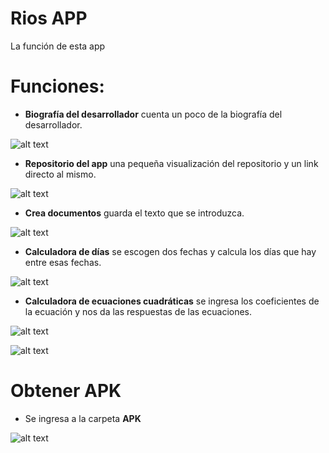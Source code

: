 # Rios APP

La función de esta app

# Funciones:

* **Biografía del desarrollador** cuenta un poco de la biografía del desarrollador.

![alt text](<Imagen de WhatsApp 2024-10-27 a las 11.56.51_e642724b.jpg>)

* **Repositorio del app** una pequeña visualización del repositorio y un link directo al mismo.

![alt text](<Imagen de WhatsApp 2024-10-27 a las 11.56.50_3fb66ea0.jpg>)

* **Crea documentos** guarda el texto que se introduzca.

![alt text](<Imagen de WhatsApp 2024-10-27 a las 11.57.16_7d312af8.jpg>)

* **Calculadora de días** se escogen dos fechas y calcula los días que hay entre esas fechas.

![alt text](<Imagen de WhatsApp 2024-10-27 a las 11.57.23_68e75ea3.jpg>)

* **Calculadora de ecuaciones cuadráticas** se ingresa los coeficientes de la ecuación y nos da las respuestas de las ecuaciones.

![alt text](<Imagen de WhatsApp 2024-10-27 a las 11.57.23_f989aef9.jpg>)

![alt text](<Imagen de WhatsApp 2024-10-27 a las 11.57.23_7bd1767d.jpg>)

# Obtener APK

<ul>
    <li>Se ingresa a la carpeta <strong>APK</strong> </li>
</ul>

![alt text]({0CCC311C-21FA-4FB2-AE93-4D7E0913D4B8}.png)
